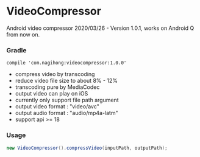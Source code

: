 # VideoCompressor
Android video compressor
2020/03/26 - Version 1.0.1, works on Android Q from now on.

### Gradle  
```Gradle
compile 'com.nagihong:videocompressor:1.0.0'
```  

* compress video by transcoding  
* reduce video file size to about 8% - 12%  
* transcoding pure by MediaCodec  
* output video can play on iOS  
* currently only support file path argument   
* output video format : "video/avc"  
* output audio format : "audio/mp4a-latm"  
* support api >= 18  

### Usage  
```Java  
new VideoCompressor().compressVideo(inputPath, outputPath);
```  

